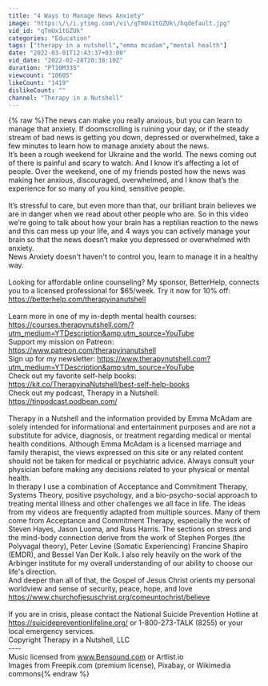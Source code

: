 ```yaml
---
title: "4 Ways to Manage News Anxiety"
image: "https:\/\/i.ytimg.com\/vi\/qTmUx1tGZUk\/hqdefault.jpg"
vid_id: "qTmUx1tGZUk"
categories: "Education"
tags: ["therapy in a nutshell","emma mcadam","mental health"]
date: "2022-03-01T12:43:37+03:00"
vid_date: "2022-02-28T20:38:10Z"
duration: "PT10M33S"
viewcount: "10605"
likeCount: "1419"
dislikeCount: ""
channel: "Therapy in a Nutshell"
---
```

{% raw %}The news can make you really anxious, but you can learn to manage that anxiety. If doomscrolling is ruining your day, or if the steady stream of bad news is getting you down, depressed or overwhelmed, take a few minutes to learn how to manage anxiety about the news. <br />It’s been a rough weekend for Ukraine and the world. The news coming out of there is painful and scary to watch. And I know it’s affecting a lot of people. Over the weekend, one of my friends posted how the news was making her anxious, discouraged, overwhelmed, and I know that’s the experience for so many of you kind, sensitive people. <br /><br />It’s stressful to care, but even more than that, our brilliant brain believes we are in danger when we read about other people who are. So in this video we’re going to talk about how your brain has a reptilian reaction to the news and this can mess up your life, and 4 ways you can actively manage your brain so that the news doesn’t make you depressed or overwhelmed with anxiety. <br />News Anxiety doesn't haven't to control you, learn to manage it in a healthy way. <br /><br />Looking for affordable online counseling? My sponsor, BetterHelp, connects you to a licensed professional for $65/week. Try it now for 10% off: <a rel="nofollow" target="blank" href="https://betterhelp.com/therapyinanutshell">https://betterhelp.com/therapyinanutshell</a><br /><br />Learn more in one of my in-depth mental health courses: <a rel="nofollow" target="blank" href="https://courses.therapynutshell.com/?utm_medium=YTDescription&amp;utm_source=YouTube">https://courses.therapynutshell.com/?utm_medium=YTDescription&amp;utm_source=YouTube</a><br />Support my mission on Patreon: <a rel="nofollow" target="blank" href="https://www.patreon.com/therapyinanutshell">https://www.patreon.com/therapyinanutshell</a><br />Sign up for my newsletter: <a rel="nofollow" target="blank" href="https://www.therapynutshell.com?utm_medium=YTDescription&amp;utm_source=YouTube">https://www.therapynutshell.com?utm_medium=YTDescription&amp;utm_source=YouTube</a><br />Check out my favorite self-help books: <a rel="nofollow" target="blank" href="https://kit.co/TherapyinaNutshell/best-self-help-books">https://kit.co/TherapyinaNutshell/best-self-help-books</a><br />Check out my podcast, Therapy in a Nutshell: <a rel="nofollow" target="blank" href="https://tinpodcast.podbean.com/">https://tinpodcast.podbean.com/</a><br /><br />Therapy in a Nutshell and the information provided by Emma McAdam are solely intended for informational and entertainment purposes and are not a substitute for advice, diagnosis, or treatment regarding medical or mental health conditions. Although Emma McAdam is a licensed marriage and family therapist, the views expressed on this site or any related content should not be taken for medical or psychiatric advice. Always consult your physician before making any decisions related to your physical or mental health.<br />In therapy I use a combination of Acceptance and Commitment Therapy, Systems Theory, positive psychology, and a bio-psycho-social approach to treating mental illness and other challenges we all face in life. The ideas from my videos are frequently adapted from multiple sources. Many of them come from Acceptance and Commitment Therapy, especially the work of Steven Hayes, Jason Luoma, and Russ Harris. The sections on stress and the mind-body connection derive from the work of Stephen Porges (the Polyvagal theory), Peter Levine (Somatic Experiencing) Francine Shapiro (EMDR), and Bessel Van Der Kolk. I also rely heavily on the work of the Arbinger institute for my overall understanding of our ability to choose our life's direction. <br />And deeper than all of that, the Gospel of Jesus Christ orients my personal worldview and sense of security, peace, hope, and love <a rel="nofollow" target="blank" href="https://www.churchofjesuschrist.org/comeuntochrist/believe">https://www.churchofjesuschrist.org/comeuntochrist/believe</a><br /><br />If you are in crisis, please contact the National Suicide Prevention Hotline at <a rel="nofollow" target="blank" href="https://suicidepreventionlifeline.org/">https://suicidepreventionlifeline.org/</a> or 1-800-273-TALK (8255) or your local emergency services.<br />Copyright Therapy in a Nutshell, LLC<br />----<br />Music licensed from www.Bensound.com or Artlist.io<br />Images from Freepik.com (premium license), Pixabay, or Wikimedia commons{% endraw %}
